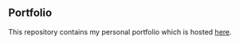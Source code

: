 ## Portfolio

This repository contains my personal portfolio which is hosted [here](https://admiralgaust.github.io/#).
